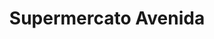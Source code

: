 ---
title: "Supermercato Avenida"
url: /el-pilar-de-la-mola/supermercato-avenida/
shop: supermercado
---
